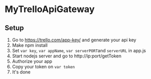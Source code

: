 # MyTrelloApiGateway

## Setup
1. Go to https://trello.com/app-key/ and generate your api key
2. Make npm install
3. Set ``var key``, ``var appName``, ``var serverPORT``and ``serverURL`` in app.js
4. Start nodejs server and go to http://ip:port/getToken
5. Authorize your app
6. Copy your token on ``var token``
7. It's done
